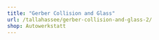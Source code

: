 ```yaml
---
title: "Gerber Collision and Glass"
url: /tallahassee/gerber-collision-and-glass-2/
shop: Autowerkstatt
---
```

